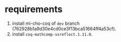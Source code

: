 # requirements

1. install mi-cho-coq of `dev` branch (762928b1a9d30e4cd0ce3f13bca51664ff4a53cf).
2. install `coq-mathcomp-ssreflect.1.11.0`.
